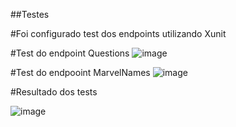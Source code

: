 ##Testes

#Foi configurado test dos endpoints utilizando Xunit

#Test do endpoint Questions
![image](https://github.com/ICEI-PUC-Minas-PMV-SInt/pmv-sint-2023-2-e4-proj-dist-t1-devs-interview/assets/97611971/2db8653f-5a60-4848-b683-364da948e285)

#Test do endpooint MarvelNames
![image](https://github.com/ICEI-PUC-Minas-PMV-SInt/pmv-sint-2023-2-e4-proj-dist-t1-devs-interview/assets/97611971/11eba673-6b26-4091-a1c7-72c933902f9f)

#Resultado dos tests

![image](https://github.com/ICEI-PUC-Minas-PMV-SInt/pmv-sint-2023-2-e4-proj-dist-t1-devs-interview/assets/97611971/4029c559-f1ad-49d1-bcc1-cc6ad94bddb7)




